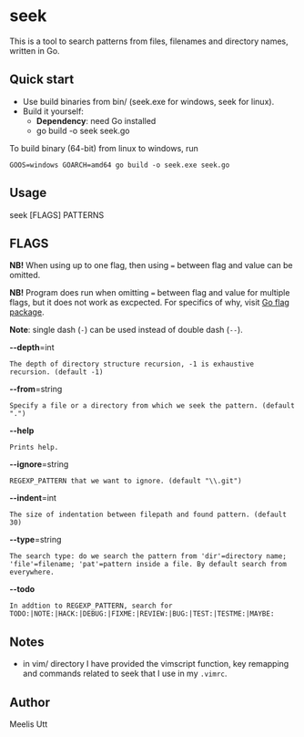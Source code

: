 # seek

This is a tool to search patterns from files, filenames and directory names, written in Go.

## Quick start

* Use build binaries from bin/ (seek.exe for windows, seek for linux).
* Build it yourself:
  * **Dependency**: need Go installed
  * go build -o seek seek.go

To build binary (64-bit) from linux to windows, run

```console
GOOS=windows GOARCH=amd64 go build -o seek.exe seek.go
```

## Usage

seek \[FLAGS\] PATTERNS

## FLAGS

**NB!** When using up to one flag, then using `=` between flag and value can be omitted.

**NB!** Program does run when omitting `=` between flag and value for multiple flags, but it does not work as excpected.
For specifics of why, visit [Go flag package](https://pkg.go.dev/flag).

**Note**: single dash (`-`) can be used instead of double dash (`--`).

**--depth**=int
```
The depth of directory structure recursion, -1 is exhaustive recursion. (default -1)
```
**--from**=string
```
Specify a file or a directory from which we seek the pattern. (default ".")
```
**--help**
```
Prints help.
```
**--ignore**=string
```
REGEXP_PATTERN that we want to ignore. (default "\\.git")
```
**--indent**=int
```
The size of indentation between filepath and found pattern. (default 30)
```
**--type**=string
```
The search type: do we search the pattern from 'dir'=directory name; 'file'=filename; 'pat'=pattern inside a file. By default search from everywhere.
```
**--todo**
```
In addtion to REGEXP_PATTERN, search for TODO:|NOTE:|HACK:|DEBUG:|FIXME:|REVIEW:|BUG:|TEST:|TESTME:|MAYBE:
```

## Notes

* in vim/ directory I have provided the vimscript function, key remapping and commands related to seek that I use in my `.vimrc`.

## Author

Meelis Utt
